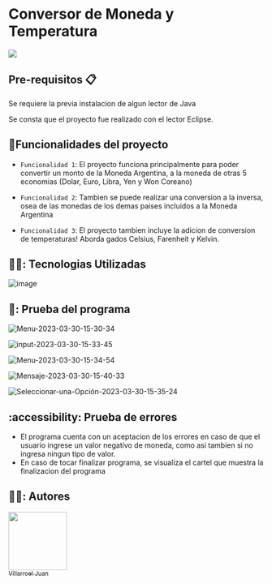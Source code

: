 <h1> Conversor de Moneda y Temperatura </h1>

  <p align="left">
   <img src="https://img.shields.io/badge/STATUS-PROYECTO%20FINALIZADO-green">
   </p>

<h2> Pre-requisitos 📋 </h2>

Se requiere la previa instalacion de algun lector de Java

Se consta que el proyecto fue realizado con el lector Eclipse.


## :hammer:Funcionalidades del proyecto

- `Funcionalidad 1`: El proyecto funciona principalmente para poder convertir un monto de la Moneda Argentina, a la moneda de otras 5 economias (Dolar, Euro, Libra, Yen y Won Coreano)

- `Funcionalidad 2`: Tambien se puede realizar una conversion a la inversa, osea de las monedas de los demas paises incluidos a la Moneda Argentina 

- `Funcionalidad 3`: El proyecto tambien incluye la adicion de conversion de temperaturas! Aborda gados Celsius, Farenheit y Kelvin.


## 👨‍💻: Tecnologias Utilizadas 

![image](https://user-images.githubusercontent.com/129340907/228921636-9bb2bace-8e54-4ee0-a05d-c3e8f071c76c.png)

## 🧪: Prueba del programa 

![Menu-2023-03-30-15-30-34](https://user-images.githubusercontent.com/129340907/228931542-393a4ddc-0f43-4736-b9e6-b649e88f465f.gif)

![input-2023-03-30-15-33-45](https://user-images.githubusercontent.com/129340907/228931872-781de55f-a650-4f10-934c-8a4eb4b9f4ac.gif)

![Menu-2023-03-30-15-34-54](https://user-images.githubusercontent.com/129340907/228932165-4a4a8b12-d9eb-40e1-971e-adbe15faa71c.gif)

![Mensaje-2023-03-30-15-40-33](https://user-images.githubusercontent.com/129340907/228933574-15ec3384-502d-4d11-8dbe-a5e20b5f255c.gif)

![Seleccionar-una-Opción-2023-03-30-15-35-24](https://user-images.githubusercontent.com/129340907/228932573-bfeca177-ed0b-4e43-8afb-cd980151bb3e.gif)


## :accessibility: Prueba de errores

- El programa cuenta con un aceptacion de los errores en caso de que el usuario ingrese un valor negativo de moneda, como asi tambien si no ingresa ningun tipo de valor. 
- En caso de tocar finalizar programa, se visualiza el cartel que muestra la finalizacion del programa

## 🙋‍♂️: Autores

[<img src="https://avatars.githubusercontent.com/u/129340907?s=400&u=3015e4d7eaef63d56d6d4944d998947b7a3b2404&v=4" width=115><br><sub>Villarroel Juan</sub>](https://github.com/VillarroelJuan)  
 
